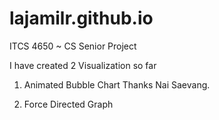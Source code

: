 lajamilr.github.io
==================
ITCS 4650 ~ CS Senior Project

I have created 2 Visualization so far

1. Animated Bubble Chart 
	Thanks Nai Saevang.

2. Force Directed Graph